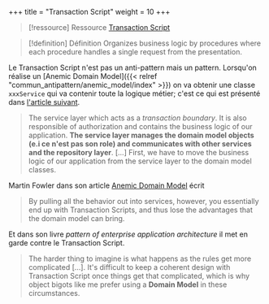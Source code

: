 +++
title = "Transaction Script"
weight = 10
+++

> [!ressource] Ressource
> [Transaction Script](https://martinfowler.com/eaaCatalog/transactionScript.html)

> [!definition] Définition
> Organizes business logic by procedures where each procedure handles a single request from the presentation.

Le Transaction Script n'est pas un anti-pattern mais un pattern. Lorsqu'on réalise un [Anemic Domain Model]({{< relref "commun_antipattern/anemic_model/index" >}}) on va obtenir une classe `xxxService` qui va contenir toute la logique métier; c'est ce qui est présenté dans [l'article suivant](https://www.petrikainulainen.net/software-development/design/the-biggest-flaw-of-spring-web-applications/).

> The service layer which acts as a *transaction boundary*. It is also responsible of authorization and contains the business logic of our application. **The service layer manages the domain model objects (e.i ce n'est pas son role) and communicates with other services and the repository layer**. [...] First, we have to move the business logic of our application from the service layer to the domain model classes.

Martin Fowler dans son article [Anemic Domain Model](https://martinfowler.com/bliki/AnemicDomainModel.html) écrit

> By pulling all the behavior out into services, however, you essentially end up with Transaction Scripts, and thus lose the advantages that the domain model can bring.

Et dans son livre *pattern of enterprise application architecture* il met en garde contre le Transaction Script. 

> The harder thing to imagine is what happens as the rules get
more complicated [...]. It's difficult to keep a coherent design with
Transaction Script once things get that complicated, which is why object bigots like me prefer using a **Domain
Model** in these circumstances.